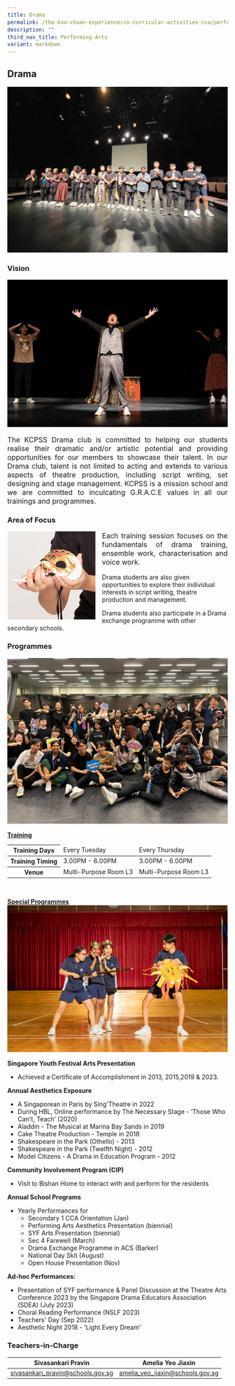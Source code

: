 ```yaml
---
title: Drama
permalink: /the-kuo-chuan-experience/co-curricular-activities-cca/performing-arts/drama/
description: ""
third_nav_title: Performing Arts
variant: markdown
---
```

## Drama

![mainpic](/images/The%20Kuo%20Chuan%20Experience/CCA/Drama/main%20pic.jpeg)
### Vision

![vision](/images/The%20Kuo%20Chuan%20Experience/CCA/Drama/vision.jpg)
<p style="text-align: justify;font-size:16px;">
The KCPSS Drama club is committed to helping our students realise their dramatic and/or artistic potential and providing opportunities for our members to showcase their talent. In our Drama club, talent is not limited to acting and extends to various aspects of theatre production, including script writing, set designing and stage management. KCPSS is a mission school and we are committed to inculcating G.R.A.C.E values in all our trainings and programmes.</p>

### Area of Focus

<img src="/images/The%20Kuo%20Chuan%20Experience/CCA/Drama/drama2.jpg" style="width:40%;margin-right:15px;" align="left">

<p style="text-align: justify;font-size:16px;">
Each training session focuses on the fundamentals of drama training, ensemble work, characterisation and voice work.

Drama students are also given opportunities to explore their individual interests in script writing, theatre production and management.

Drama students also participate in a Drama exchange programme with other secondary schools.</p>

### Programmes

![training](/images/The%20Kuo%20Chuan%20Experience/CCA/Drama/training.jpeg)

**<u>Training</u>**

<table>
<thead>
  <tr>
    <th>Training Days</th>
    <td>Every Tuesday</td>
    <td>Every Thursday</td>
  </tr>
</thead>
<tbody>
  <tr>
    <th>Training Timing</th>
    <td>3.00PM - 6.00PM</td>
    <td>3.00PM - 6.00PM</td>
  </tr>
  <tr>
    <th>Venue</th>
    <td>Multi-Purpose Room L3</td>
    <td>Multi-Purpose Room L3</td>
  </tr>
</tbody>
</table>

<br>

**<u>Special Programmes</u>**
![annualprog](/images/The%20Kuo%20Chuan%20Experience/CCA/Drama/annual%20programmes.jpg)

**Singapore Youth Festival Arts Presentation**  

*   Achieved a Certificate of Accomplishment in 2013, 2015,2019 &amp; 2023.

  
**Annual Aesthetics Exposure**  

*   A Singaporean in Paris by Sing'Theatre in 2022
*   During HBL, Online performance by The Necessary Stage - ‘Those Who Can't, Teach’ (2020)
*   Aladdin - The Musical at Marina Bay Sands in 2019
*   Cake Theatre Production - Temple in 2018
*   Shakespeare in the Park (Othello) - 2013
*   Shakespeare in the Park (Twelfth Night) - 2012
*   Model Citizens - A Drama in Education Program - 2012

**Community Involvement Program (CIP)**  

*   Visit to Bishan Home to interact with and perform for the residents

**Annual School Programs**  

*   Yearly Performances for
    *   Secondary 1 CCA Orientation (Jan)
    *   Performing Arts Aesthetics Presentation (biennial)
    *   SYF Arts Presentation (biennial)
    *  Sec 4 Farewell (March)
    *  Drama Exchange Programme in ACS (Barker)
    *  National Day Skit (August)
    *  Open House Presentation (Nov)

**Ad-hoc Performances:**

*   Presentation of SYF performance &amp; Panel Discussion at the Theatre Arts Conference 2023 by the Singapore Drama Educators Association (SDEA) (July 2023)
*   Choral Reading Performance (NSLF 2023)
*   Teachers' Day (Sep 2022)
*   Aesthetic Night 2018 - 'Light Every Dream'




### Teachers-in-Charge



| Sivasankari Pravin | Amelia Yeo Jiaxin |
| -------- | -------- | 
|<a href="mailto:sivasankari_pravin@schools.gov.sg">sivasankari_pravin@schools.gov.sg</a>| <a href="mailto:amelia_yeo_jiaxin@schools.gov.sg">amelia_yeo_jiaxin@schools.gov.sg</a>|